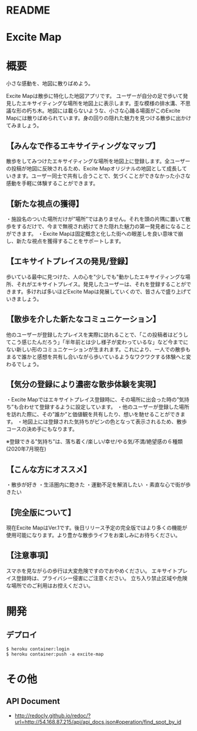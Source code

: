 # README
# Excite Map

# 概要
小さな感動を、地図に散りばめよう。

Excite Mapは散歩に特化した地図アプリです。
ユーザーが自分の足で歩いて発見したエキサイティングな場所を地図上に表示します。歪な模様の排水溝、不思議な形の朽ち木。地図には載らないような、小さな心踊る場面がこのExcite Mapには散りばめられています。身の回りの隠れた魅力を見つける散歩に出かけてみましょう。

## 【みんなで作るエキサイティングなマップ】
散歩をしてみつけたエキサイティングな場所を地図上に登録します。全ユーザーの投稿が地図に反映されるため、Excite Mapオリジナルの地図として成長していきます。ユーザー同士で共有し合うことで、気づくことができなかった小さな感動を手軽に体験することができます。

## 【新たな視点の獲得】
・施設名のついた場所だけが”場所”ではありません。それを頭の片隅に置いて散歩をするだけで、今まで無視され続けてきた隠れた魅力の第一発見者になることができます。
・Excite Mapは固定概念と化した街への眼差しを良い意味で崩し、新たな視点を獲得することをサポートします。

## 【エキサイトプレイスの発見/登録】
歩いている最中に見つけた、人の心を"少しでも"動かしたエキサイティングな場所、それがエキサイトプレイス。発見したユーザーは、それを登録することができます。多ければ多いほどExcite Mapは発展していくので、皆さんで盛り上げていきましょう。

## 【散歩を介した新たなコミュニケーション】
他のユーザーが登録したプレイスを実際に訪れることで、「この投稿者はどうしてこう感じたんだろう」「半年前とは少し様子が変わっているな」など今までにない新しい形のコミュニケーションが生まれます。これにより、一人での散歩もまるで誰かと感想を共有し合いながら歩いているようなワクワクする体験へと変わるでしょう。

## 【気分の登録により濃密な散歩体験を実現】
・Excite Mapではエキサイトプレイス登録時に、その場所に出会った時の”気持ち”も合わせて登録するように設定しています。
・他のユーザーが登録した場所を訪れた際に、その”誰か”と価値観を共有したり、想いを馳せることができます。
・地図上には登録された気持ちがピンの色となって表示されるため、散歩コースの決め手にもなります。

※登録できる”気持ち”は、落ち着く/楽しい/幸せ/やる気/不満/絶望感の６種類(2020年7月現在)

## 【こんな方にオススメ】
・散歩が好き
・生活圏内に飽きた
・運動不足を解消したい
・素直な心で街が歩きたい

## 【完全版について】
現在Excite MapはVer.1です。後日リリース予定の完全版ではより多くの機能が使用可能になります。より豊かな散歩ライフをお楽しみにお待ちください。

## 【注意事項】
スマホを見ながらの歩行は大変危険ですのでおやめください。
エキサイトプレイス登録時は、プライバシー侵害にご注意ください。
立ち入り禁止区域や危険な場所でのご利用はお控えください。

# 開発
## デプロイ
```
$ heroku container:login
$ heroku container:push -a excite-map
```

# その他
## API Document
- http://redocly.github.io/redoc/?url=http://54.168.87.215/api/api_docs.json#operation/find_spot_by_id
